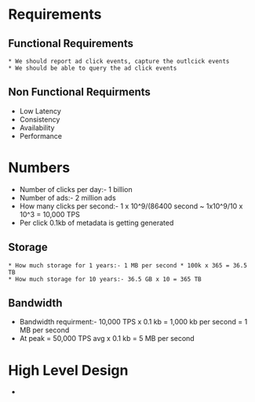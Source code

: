 # Requirements
  ## Functional Requirements
    * We should report ad click events, capture the outlcick events
    * We should be able to query the ad click events

 ## Non Functional Requirments
  * Low Latency
  * Consistency
  * Availability
  * Performance

# Numbers
  * Number of clicks per day:- 1 billion
  * Number of ads:- 2 million ads
  * How many clicks per second:- 1 x 10^9/(86400 second ~ 1x10^9/10 x 10^3 = 10,000 TPS
  * Per click 0.1kb of metadata is getting generated
  
  ## Storage
    * How much storage for 1 years:- 1 MB per second * 100k x 365 = 36.5 TB
    * How much storage for 10 years:- 36.5 GB x 10 = 365 TB


  ## Bandwidth
   * Bandwidth requirment:- 10,000 TPS x 0.1 kb = 1,000 kb per second = 1 MB per second
   * At peak = 50,000 TPS avg x 0.1 kb  = 5 MB per second

# High Level Design
 * 

